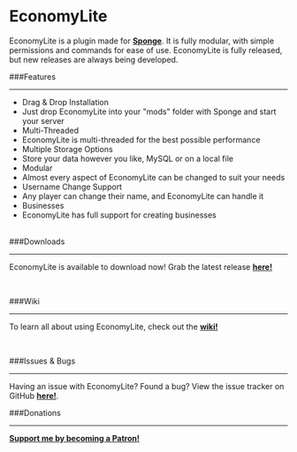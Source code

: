 # EconomyLite

EconomyLite is a plugin made for [**Sponge**](https://spongepowered.org/). It is fully modular, with simple permissions and commands for ease of use. EconomyLite is fully released, but new releases are always being developed.

###Features
***
 - Drag & Drop Installation
  - Just drop EconomyLite into your "mods" folder with Sponge and start your server
 - Multi-Threaded
  -  EconomyLite is multi-threaded for the best possible performance
 - Multiple Storage Options
  - Store your data however you like, MySQL or on a local file
 -  Modular
  - Almost every aspect of EconomyLite can be changed to suit your needs
 - Username Change Support
  - Any player can change their name, and EconomyLite can handle it 
 - Businesses
  - EconomyLite has full support for creating businesses
 
<br>
###Downloads

***

EconomyLite is available to download now! Grab the latest release [**here!**](https://github.com/Flibio/EconomyLite/releases)

<br>

###Wiki

***

To learn all about using EconomyLite, check out the [**wiki!**](https://github.com/Flibio/EconomyLite/wiki)

<br>

###Issues & Bugs

***

Having an issue with EconomyLite? Found a bug? View the issue tracker on GitHub [**here!**](https://github.com/Flibio/EconomyLite/issues).

###Donations

***

[**Support me by becoming a Patron!**](https://www.patreon.com/Flibio?ty=h)
